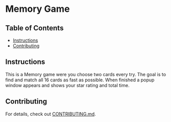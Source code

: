 # Memory Game

## Table of Contents

* [Instructions](#instructions)
* [Contributing](#contributing)

## Instructions

This is a Memory game were you choose two cards every try.
The goal is to find and match all 16 cards as fast as possible.
When finished a popup window appears and shows your star rating and total time.

## Contributing

For details, check out [CONTRIBUTING.md](CONTRIBUTING.md).
